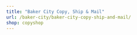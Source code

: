 ```yaml
---
title: "Baker City Copy, Ship & Mail"
url: /baker-city/baker-city-copy-ship-and-mail/
shop: copyshop
---
```

